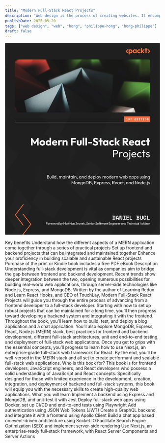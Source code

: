 ```yaml
---
title: "Modern Full-Stack React Projects"
description: "Web design is the process of creating websites. It encompasses several different aspects, including webpage layout, content production, and graphic design. This book offers you everything you need to know to build your websites."
publishDate: 2025-09-20
tags: ["web design", "web", "hong", "philippe-hong", "hong-philippe"]
draft: false
---
```

![Modern Full-stack React Projects](image-1.png)

Key benefits
Understand how the different aspects of a MERN application come together through a series of practical projects
Set up frontend and backend projects that can be integrated and maintained together
Enhance your proficiency in building scalable and sustainable React projects
Purchase of the print or Kindle book includes a free PDF eBook
Description
Understanding full-stack development is vital as companies aim to bridge the gap between frontend and backend development. Recent trends show deeper integration between the two, opening numerous possibilities for building real-world web applications, through server-side technologies like Node.js, Express, and MongoDB. Written by the author of Learning Redux and Learn React Hooks, and CEO of TouchLay, Modern Full-Stack React Projects will guide you through the entire process of advancing from a frontend developer to a full-stack developer. Starting with how to set up robust projects that can be maintained for a long time, you’ll then progress toward developing a backend system and integrating it with the frontend. Throughout the book, you’ll learn how to build, test, and deploy a blog application and a chat application. You’ll also explore MongoDB, Express, React, Node.js (MERN) stack, best practices for frontend and backend development, different full-stack architectures, unit and end-to-end testing, and deployment of full-stack web applications. Once you get to grips with the essential concepts, you’ll progress to learn how to use Next.js, an enterprise-grade full-stack web framework for React. By the end, you’ll be well-versed in the MERN stack and all set to create performant and scalable full-stack web applications.
Who is this book for?
This book is for frontend developers, JavaScript engineers, and React developers who possess a solid understanding of JavaScript and React concepts. Specifically designed for those with limited experience in the development, creation, integration, and deployment of backend and full-stack systems, this book will equip you with the necessary skills to create high-quality web applications.
What you will learn
Implement a backend using Express and MongoDB, and unit-test it with Jest
Deploy full-stack web apps using Docker, set up CI/CD and end-to-end tests using Playwright
Add authentication using JSON Web Tokens (JWT)
Create a GraphQL backend and integrate it with a frontend using Apollo Client
Build a chat app based on event-driven architecture using Socket.IO
Facilitate Search Engine Optimization (SEO) and implement server-side rendering
Use Next.js, an enterprise-ready full-stack framework, with React Server Components and Server Actions